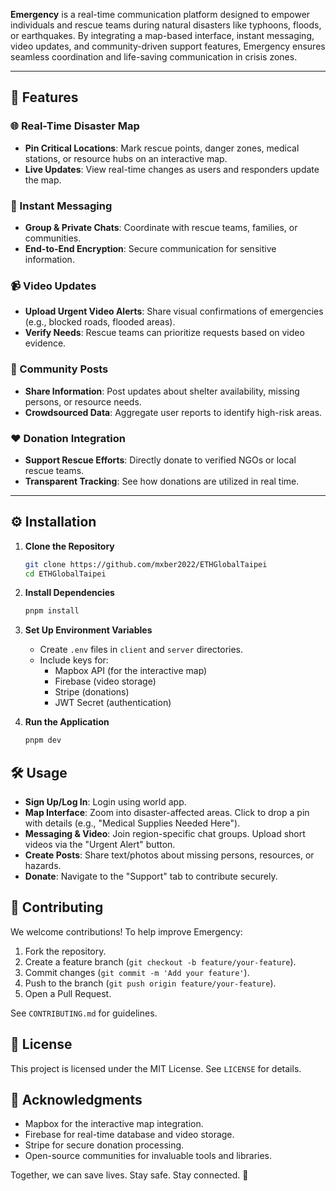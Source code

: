 **Emergency** is a real-time communication platform designed to empower individuals and rescue teams during natural disasters like typhoons, floods, or earthquakes. By integrating a map-based interface, instant messaging, video updates, and community-driven support features, Emergency ensures seamless coordination and life-saving communication in crisis zones.

---

## 🚀 Features

### 🌐 Real-Time Disaster Map

- **Pin Critical Locations**: Mark rescue points, danger zones, medical stations, or resource hubs on an interactive map.
- **Live Updates**: View real-time changes as users and responders update the map.

### 💬 Instant Messaging

- **Group & Private Chats**: Coordinate with rescue teams, families, or communities.
- **End-to-End Encryption**: Secure communication for sensitive information.

### 📹 Video Updates

- **Upload Urgent Video Alerts**: Share visual confirmations of emergencies (e.g., blocked roads, flooded areas).
- **Verify Needs**: Rescue teams can prioritize requests based on video evidence.

### 📢 Community Posts

- **Share Information**: Post updates about shelter availability, missing persons, or resource needs.
- **Crowdsourced Data**: Aggregate user reports to identify high-risk areas.

### ❤️ Donation Integration

- **Support Rescue Efforts**: Directly donate to verified NGOs or local rescue teams.
- **Transparent Tracking**: See how donations are utilized in real time.

---

## ⚙️ Installation

1. **Clone the Repository**

   ```bash
   git clone https://github.com/mxber2022/ETHGlobalTaipei
   cd ETHGlobalTaipei
   ```

2. **Install Dependencies**

   ```bash
   pnpm install
   ```

3. **Set Up Environment Variables**

   - Create `.env` files in `client` and `server` directories.
   - Include keys for:
     - Mapbox API (for the interactive map)
     - Firebase (video storage)
     - Stripe (donations)
     - JWT Secret (authentication)

4. **Run the Application**

   ```bash
   pnpm dev
   ```

## 🛠️ Usage

- **Sign Up/Log In**: Login using world app.
- **Map Interface**: Zoom into disaster-affected areas. Click to drop a pin with details (e.g., "Medical Supplies Needed Here").
- **Messaging & Video**: Join region-specific chat groups. Upload short videos via the "Urgent Alert" button.
- **Create Posts**: Share text/photos about missing persons, resources, or hazards.
- **Donate**: Navigate to the "Support" tab to contribute securely.

## 🌟 Contributing

We welcome contributions! To help improve Emergency:

1. Fork the repository.
2. Create a feature branch (`git checkout -b feature/your-feature`).
3. Commit changes (`git commit -m 'Add your feature'`).
4. Push to the branch (`git push origin feature/your-feature`).
5. Open a Pull Request.

See `CONTRIBUTING.md` for guidelines.

## 📄 License

This project is licensed under the MIT License. See `LICENSE` for details.

## 🙏 Acknowledgments

- Mapbox for the interactive map integration.
- Firebase for real-time database and video storage.
- Stripe for secure donation processing.
- Open-source communities for invaluable tools and libraries.

Together, we can save lives. Stay safe. Stay connected. 🔗

